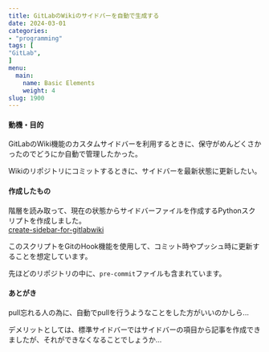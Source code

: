 ```yaml
---
title: GitLabのWikiのサイドバーを自動で生成する
date: 2024-03-01
categories:
- "programming"
tags: [
"GitLab",
]
menu:
  main:
    name: Basic Elements
    weight: 4
slug: 1900
---
```


#### 動機・目的 
GitLabのWiki機能のカスタムサイドバーを利用するときに、保守がめんどくさかったのでどうにか自動で管理したかった。

Wikiのリポジトリにコミットするときに、サイドバーを最新状態に更新したい。

#### 作成したもの
階層を読み取って、現在の状態からサイドバーファイルを作成するPythonスクリプトを作成しました。<br>
[create-sidebar-for-gitlabwiki](https://github.com/KanoeGitHub/create-sidebar-for-gitlabwiki)

このスクリプトをGitのHook機能を使用して、コミット時やプッシュ時に更新することを想定しています。

先ほどのリポジトリの中に、`pre-commit`ファイルも含まれています。

#### あとがき
pull忘れる人の為に、自動でpullを行うようなことをした方がいいのかしら...

デメリットとしては、標準サイドバーではサイドバーの項目から記事を作成できましたが、それができなくなることでしょうか...

